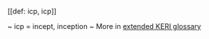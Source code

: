 [[def: icp, icp]]

~ icp = incept, inception
~ More in <a href="https://weboftrust.github.io/WOT-terms/docs/glossary/icp">extended KERI glossary</a>
